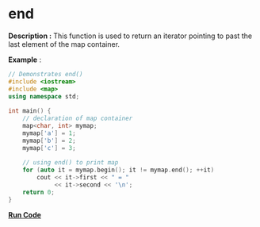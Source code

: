 # end

**Description :** This function is used to return an iterator pointing to past the last element of the map container. 

**Example** :

```cpp
// Demonstrates end()
#include <iostream> 
#include <map> 
using namespace std; 
  
int main() { 
    // declaration of map container 
    map<char, int> mymap; 
    mymap['a'] = 1; 
    mymap['b'] = 2; 
    mymap['c'] = 3; 
  
    // using end() to print map 
    for (auto it = mymap.begin(); it != mymap.end(); ++it) 
        cout << it->first << " = "
             << it->second << '\n'; 
    return 0; 
} 
```
**[Run Code](https://rextester.com/AUMIKR77967)**
